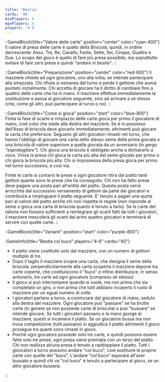 ```yaml
---
title: 'Bestia'
cards: '40'
minPlayers: 4
maxPlayers: 5
players: '4-5'
---
```


::GameBlock{title="Valore delle carte" position="center" color="cyan-400"}
Il valore di presa delle carte è quello della Briscola, quindi, in ordine decrescente: Asso, Tre, Re, Cavallo, Fante, Sette, Sei, Cinque, Quattro e Due. Lo scopo del gioco è quello di fare più prese possibile, ma soprattutto evitare di fare zero prese e quindi <i>"andare in bestia"</i>.
::

::GameBlock{title="Preparazione" position="center" color="red-600"}
Il mazziere chiede ad ogni giocatore, uno alla volta, se intende partecipare alla smazzata. Chi rifiuta si estranea dal turno e perde il gettone che aveva puntato inizialmente. Chi accetta di giocare ha il diritto di cambiare fino a quattro delle carte che ha in mano. Il mazziere effettua immediatamente la sostituzione e passa al giocatore seguente, sino ad arrivare a sé stesso (che, come gli altri, può partecipare al turno o no).
::

::GameBlock{title="Come si gioca" position="start" color="blue-800"}
Finita la fase di scarto e rimpiazzo delle carte gioca per primo il giocatore di mano, cioè colui che siede alla destra del mazziere. Se è in possesso dell'Asso di briscola deve giocarlo immediatamente, altrimenti può giocare la carta che preferisce. Seguono gli altri giocatori rimasti nel turno, che hanno l'obbligo di giocare una carta dello stesso seme della prima giocata o una briscola di valore superiore a quella giocata da un avversario (in gergo <i>"sopratagliare"</i>). Chi gioca una briscola è obbligato anche a dichiararlo a voce. Vince la presa chi gioca la carta più alta del seme giocato per primo o chi gioca la briscola più alta. Chi si impossessa della presa gioca per primo nel turno successivo, e così via.

Finite le carte si contano le prese e ogni giocatore ritira dal piatto tanti gettoni quante sono le prese che ha conseguito. Chi non ha fatto prese deve pagare una posta pari all'entità del piatto. Questa posta verrà arricchita dal successivo versamento di gettoni da parte dei giocatori e contribuirà a rimpinguare il piatto seguente. E' tenuto a pagari una quota pari al valore del piatto anche chi non rispetta le regole (non risponde al seme o gioca una carta di briscola quanto è tenuto a farlo). Se le carte del tallone non fossero sufficienti a reintegrare gli scarti fatti da tutti i giocatori, il mazziere mescolerà gli scarti dei primi quattro giocatori e terminerà di servire con quelle carte.
::

::GameBlock{title="Varianti" position="start" color="purple-800"}

:GameInfo{title="Bestia col buco" players="4-6" cards="40"}
- Il piatto viene costituito solo dal mazziere, con un numero di gettoni multiplo di tre.
- Dopo il taglio il mazziere scopre una carta, che designa il seme della briscola: perpendicolarmente alla carta scoperta il mazziere depone tra carte coperte, che costituiscono il "buco" e infine distribuisce, in senso antiorario, tre carte ad ogni giocatore (compreso sé stesso).
- Il gioco si può interrompere quando si vuole, ma non prima che sia completato un giro, o non prima che tutti abbiano ricoperto il ruolo di mazziere per un egual numero di volte.
- I giocatori parlano a turno, a cominciare dal giocatore di mano, seduto alla destra del mazziere. Ogni giocatore può "passare" se ha brutte carte (in genere se non possiede carte di briscola) o può "bussare" se intende giocare. Se tutti i giocatori passano e la mano giunge al mazziere, questi si incamera il piatto. Se un giocatore bussa ma non trova competizione (tutti passano) si aggiudica il piatto altrimenti il gioco prosegue tra quanti sono rimasti in gioco.
- Poichè ogni giocatore possiede solo tre carte, e quindi possono essere fatte solo tre prese, ogni presa viene premiata con un terzo del piatto. Chi non realizza alcuna presa è tenuto a raddoppiare il piatto. Tutti i giovcatori a turno possono andare "col buco", cioè sostituire le proprie carte con quelle del "buco". L'andare "col buco" equivare all'aver bussato e quindi chi va "col buco" è tenuto a partecipare al gioco, se un altro giocatore busserà.

::